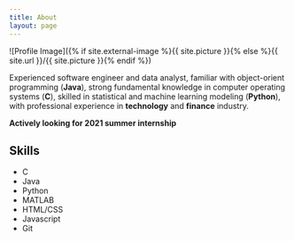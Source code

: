 ```yaml
---
title: About
layout: page
---
```

![Profile Image]({% if site.external-image %}{{ site.picture }}{% else %}{{ site.url }}/{{ site.picture }}{% endif %})

<p>Experienced software engineer and data analyst, familiar with object-orient programming (<b>Java</b>), strong fundamental knowledge in computer operating systems (<b>C</b>), skilled in statistical and machine learning modeling (<b>Python</b>), with professional experience in <b>technology</b> and <b>finance</b> industry.</p>

<p><b>Actively looking for 2021 summer internship</b></p>

<h2>Skills</h2>

<ul class="skill-list">
	<li>C</li>
	<li>Java</li>
	<li>Python</li>
	<li>MATLAB</li>
	<li>HTML/CSS</li>
	<li>Javascript</li>
	<li>Git</li>
</ul>

